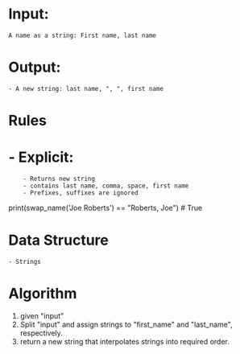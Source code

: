 # Input:
    A name as a string: First name, last name

# Output:
    - A new string: last name, ", ", first name

# Rules
#   - Explicit:
        - Returns new string
        - contains last name, comma, space, first name
        - Prefixes, suffixes are ignored


print(swap_name('Joe Roberts') == "Roberts, Joe")   # True

# Data Structure
    - Strings

# Algorithm
1. given "input"
2. Split "input" and assign strings to "first_name" and "last_name",
respectively.
3. return a new string that interpolates strings into required order.